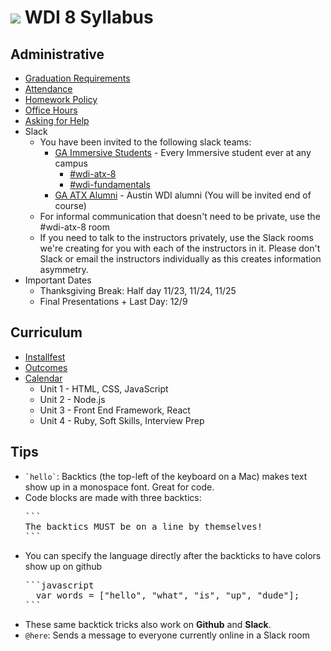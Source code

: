 # ![](https://camo.githubusercontent.com/6ce15b81c1f06d716d753a61f5db22375fa684da/68747470733a2f2f67612d646173682e73332e616d617a6f6e6177732e636f6d2f70726f64756374696f6e2f6173736574732f6c6f676f2d39663838616536633963333837313639306533333238306663663535376633332e706e67) WDI 8 Syllabus

## Administrative

- [Graduation Requirements](graduation-requirements.md)
- [Attendance](attendance.md)
- [Homework Policy](homework-policy.md)
- [Office Hours](office-hours.md)
- [Asking for Help](asking-for-help.md)
- Slack
  - You have been invited to the following slack teams:
    - [GA Immersive Students](https://ga-students.slack.com) - Every Immersive student ever at any campus
      - [#wdi-atx-8](https://ga-students.slack.com/messages/wdi-atx-8/)
      - [#wdi-fundamentals](https://ga-students.slack.com/messages/wdi-fundamentals/)
    - [GA ATX Alumni](https://atx-wdi.slack.com) - Austin WDI alumni (You will be invited end of course)
  - For informal communication that doesn't need to be private, use the #wdi-atx-8 room
  - If you need to talk to the instructors privately, use the Slack rooms we're creating for you with each of the instructors in it. Please don't Slack or email the instructors individually as this creates information asymmetry.
- Important Dates
  - Thanksgiving Break: Half day 11/23, 11/24, 11/25
  - Final Presentations + Last Day: 12/9


## Curriculum

- [Installfest](https://github.com/GA-WDI/installfest)
- [Outcomes](https://drive.google.com/drive/u/2/folders/0B6ZCdNRvw5ZKaHUxMzlIMmoxaHc)
- [Calendar](calendar.md)
  - Unit 1 - HTML, CSS, JavaScript
  - Unit 2 - Node.js
  - Unit 3 - Front End Framework, React
  - Unit 4 - Ruby, Soft Skills, Interview Prep


## Tips

- <code>&grave;hello&grave;</code>: Backtics (the top-left of the keyboard on a Mac) makes text show up in a monospace font. Great for code.
- Code blocks are made with three backtics:
  <pre>
  &grave;&grave;&grave;
  The backtics MUST be on a line by themselves!
  &grave;&grave;&grave;
  </pre>
- You can specify the language directly after the backticks to have colors show up on github
  <pre>
  &grave;&grave;&grave;javascript
    var words = ["hello", "what", "is", "up", "dude"];
  &grave;&grave;&grave;
  </pre>
- These same backtick tricks also work on **Github** and **Slack**.
- `@here`: Sends a message to everyone currently online in a Slack room
